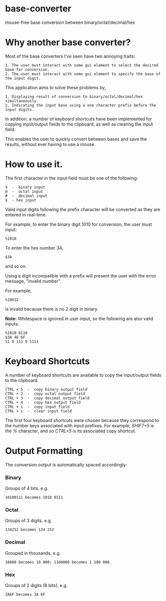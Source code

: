 # base-converter
mouse-free base conversion between binary/octal/decimal/hex

# Why another base converter?
Most of the base converters I've seen have two annoying traits:

    1. The user must interact with some gui element to select the desired base for conversion.
    2. The user must interact with some gui element to specify the base of the input digit. 

This application aims to solve these problems by,

    1. Displaying result of conversion to binary/octal/decimal/hex simultaneously.
    2. Indicating the input base using a one character prefix before the input digits.

In addition, a number of keyboard shortcuts have been implemented for copying input/output fields
to the clipboard, as well as clearing the input field. 

This enables the user to quickly convert between bases and save the results, without ever having to use a mouse.

# How to use it.
The first character in the input field must be one of the following:

    %  -  binary input
    @  -  octal input
    #  -  decimal input
    $  - hex input

Valid input digits following the prefix character will be converted as they are entered in real-time. 

For example, to enter the binary digit 1010 for conversion, the user must input:

    %1010

To enter the hex number 3A,

    $3A

and so on. 

Using a digit incompatible with a prefix will present the user with the error message, "invalid number".

For example, 
    
    %10012

is invalid because there is no 2 digit in binary. 

**Note:** Whitespace is ignored in user input, so the following are also valid inputs:

    %1010 0110 
    $3A 4E 6F
    %1 0 111 0 1111

# Keyboard Shortcuts
A number of keyboard shortcuts are available to copy the input/output fields to the clipboard.

    CTRL + 5  -  copy binary output field
    CTRL + 2  -  copy octal output field
    CTRL + 3  -  copy decimal output field
    CTRL + 4  -  copy hex output field
    CTRL + i  -  copy input field 
    CTRL + c  -  clear input field

The first four keyboard shortcuts were chosen because they correspond to the number keys associated with input prefixes.
For example, *SHIFT+5* is the *%* character, and so *CTRL+5* is its associated copy shortcut. 

# Output Formatting
The conversion output is automatically spaced accordingly:

### Binary
Groups of 4 bits. e.g.

    10100111 becomes 1010 0111

### Octal
Groups of 3 digits. e.g. 
    
    134252 becomes 134 252

### Decimal
Grouped in thousands. e.g. 

    10000 becomes 10 000; 1100000 becomes 1 100 000.

### Hex
Groups of 2 digits (8 bits). e.g.

    3A6F becomes 3A 6F





